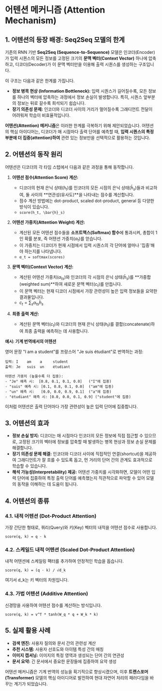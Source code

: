 # 어텐션 메커니즘 (Attention Mechanism)

## 1. 어텐션의 등장 배경: Seq2Seq 모델의 한계

기존의 RNN 기반 **Seq2Seq (Sequence-to-Sequence)** 모델은 인코더(Encoder)가 입력 시퀀스의 모든 정보를 고정된 크기의 **문맥 벡터(Context Vector)** 하나에 압축하고, 디코더(Decoder)가 이 문맥 벡터만을 이용해 출력 시퀀스를 생성하는 구조입니다.

이 구조는 다음과 같은 한계를 가집니다.
- **정보 병목 현상 (Information Bottleneck):** 입력 시퀀스가 길어질수록, 모든 정보를 하나의 벡터에 압축하는 과정에서 정보 손실이 발생합니다. 특히, 시퀀스 앞부분의 정보는 뒤로 갈수록 희석되기 쉽습니다.
- **장기 의존성 문제:** 인코더와 디코더 사이의 거리가 멀어질수록 그래디언트 전달이 어려워져 학습이 비효율적입니다.

**어텐션(Attention) 메커니즘**은 이러한 한계를 극복하기 위해 제안되었습니다. 어텐션의 핵심 아이디어는, 디코더가 매 시점마다 출력 단어를 예측할 때, **입력 시퀀스의 특정 부분에 더 집중(attention)하여** 관련 있는 정보만을 선택적으로 활용하는 것입니다.

## 2. 어텐션의 동작 원리

어텐션은 디코더의 각 타임 스텝에서 다음과 같은 과정을 통해 동작합니다.

1.  **어텐션 점수(Attention Score) 계산:**
    - 디코더의 현재 은닉 상태($h_t$)를 인코더의 모든 시점의 은닉 상태($\bar{h}_s$)들과 비교하여, 둘 사이의 **연관성(유사도)**을 나타내는 점수를 계산합니다.
    - 점수 계산 방법에는 dot-product, scaled dot-product, general 등 다양한 방식이 있습니다.
    - `score(h_t, \bar{h}_s)`

2.  **어텐션 가중치(Attention Weight) 계산:**
    - 계산된 모든 어텐션 점수들을 **소프트맥스(Softmax) 함수**에 통과시켜, 총합이 1인 확률 분포, 즉 어텐션 가중치($\alpha_t$)를 얻습니다.
    - 이 가중치는 디코더가 현재 시점에서 입력 시퀀스의 각 단어에 얼마나 '집중'해야 하는지를 나타냅니다.
    - `α_t = softmax(scores)`

3.  **문맥 벡터(Context Vector) 계산:**
    - 계산된 어텐션 가중치($\alpha_{ts}$)와 인코더의 각 시점의 은닉 상태($\bar{h}_s$)를 **가중합(weighted sum)**하여 새로운 문맥 벡터($c_t$)를 만듭니다.
    - 이 문맥 벡터는 현재 디코더 시점에서 가장 관련성이 높은 입력 정보들을 요약한 결과물입니다.
    - $c_t = \sum_s \alpha_{ts} \bar{h}_s$

4.  **최종 출력 계산:**
    - 계산된 문맥 벡터($c_t$)와 디코더의 현재 은닉 상태($h_t$)를 결합(concatenate)하여 최종 출력을 예측하는 데 사용합니다.

**예시: 기계 번역에서의 어텐션**

영어 문장 "I am a student"를 프랑스어 "Je suis étudiant"로 번역하는 과정:

```
입력: I    am    a     student
출력: Je   suis  un    étudiant

어텐션 가중치 (높을수록 더 집중):
- "Je" 예측 시:  [0.8, 0.1, 0.1, 0.0]   ("I"에 집중)
- "suis" 예측 시: [0.1, 0.8, 0.1, 0.0]  ("am"에 집중)
- "un" 예측 시:   [0.0, 0.0, 0.9, 0.1]  ("a"에 집중)
- "étudiant" 예측 시: [0.0, 0.0, 0.1, 0.9] ("student"에 집중)
```

이처럼 어텐션은 출력 단어마다 가장 관련성이 높은 입력 단어에 집중합니다.

## 3. 어텐션의 효과

- **정보 손실 방지:** 디코더는 매 시점마다 인코더의 모든 정보에 직접 접근할 수 있으므로, 고정된 크기의 벡터에 정보를 압축할 때 발생하는 병목 현상과 정보 손실 문제를 해결합니다.
- **장기 의존성 문제 해결:** 인코더와 디코더 사이에 직접적인 연결(shortcut)을 제공하여 그래디언트가 잘 흐를 수 있도록 돕고, 먼 거리의 단어 간의 관계도 효과적으로 학습할 수 있습니다.
- **해석 가능성(Interpretability) 제공:** 어텐션 가중치를 시각화하면, 모델이 어떤 입력 단어에 집중하여 특정 출력 단어를 예측했는지 직관적으로 파악할 수 있어 모델의 동작을 이해하는 데 도움이 됩니다.

## 4. 어텐션의 종류

### 4.1. 내적 어텐션 (Dot-Product Attention)
가장 간단한 형태로, 쿼리(Query)와 키(Key) 벡터의 내적을 어텐션 점수로 사용합니다.
```
score(q, k) = q · k
```

### 4.2. 스케일드 내적 어텐션 (Scaled Dot-Product Attention)
내적 어텐션에 스케일링 팩터를 추가하여 안정적인 학습을 돕습니다.
```
score(q, k) = (q · k) / √d_k
```
여기서 d_k는 키 벡터의 차원입니다.

### 4.3. 가법 어텐션 (Additive Attention)
신경망을 사용하여 어텐션 점수를 계산하는 방식입니다.
```
score(q, k) = v^T * tanh(W_q * q + W_k * k)
```

## 5. 실제 활용 사례

- **검색 엔진:** 사용자 질의와 문서 간의 관련성 계산
- **추천 시스템:** 사용자 선호도와 아이템 특성 간의 매칭
- **이미지 캡셔닝:** 이미지의 특정 영역과 생성되는 단어 간의 연관성
- **문서 요약:** 긴 문서에서 중요한 문장들에 집중하여 요약 생성

어텐션 메커니즘은 기계 번역의 성능을 획기적으로 향상시켰으며, 이후 **트랜스포머(Transformer)** 모델의 핵심 아이디어로 발전하여 현대 자연어 처리의 패러다임을 바꾸는 계기가 되었습니다.

